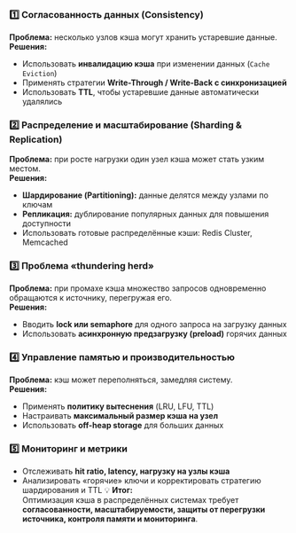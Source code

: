 ### **1️⃣ Согласованность данных (Consistency)**
**Проблема:** несколько узлов кэша могут хранить устаревшие данные.  
**Решения:**
- Использовать **инвалидацию кэша** при изменении данных (`Cache Eviction`)
- Применять стратегии **Write-Through / Write-Back с синхронизацией**
- Использовать **TTL**, чтобы устаревшие данные автоматически удалялись
### **2️⃣ Распределение и масштабирование (Sharding & Replication)**
**Проблема:** при росте нагрузки один узел кэша может стать узким местом.  
**Решения:**
- **Шардирование (Partitioning):** данные делятся между узлами по ключам
- **Репликация:** дублирование популярных данных для повышения доступности
- Использовать готовые распределённые кэши: Redis Cluster, Memcached
### **3️⃣ Проблема «thundering herd»**
**Проблема:** при промахе кэша множество запросов одновременно обращаются к источнику, перегружая его.  
**Решения:**
- Вводить **lock или semaphore** для одного запроса на загрузку данных
- Использовать **асинхронную предзагрузку (preload)** горячих данных
### **4️⃣ Управление памятью и производительностью**
**Проблема:** кэш может переполняться, замедляя систему.  
**Решения:**
- Применять **политику вытеснения** (LRU, LFU, TTL)
- Настраивать **максимальный размер кэша на узел**
- Использовать **off-heap storage** для больших данных
### **5️⃣ Мониторинг и метрики**
- Отслеживать **hit ratio, latency, нагрузку на узлы кэша**
- Анализировать «горячие» ключи и корректировать стратегию шардирования и TTL
💡 **Итог:**  
Оптимизация кэша в распределённых системах требует **согласованности, масштабируемости, защиты от перегрузки источника, контроля памяти и мониторинга**.
